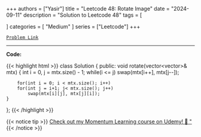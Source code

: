 
+++
authors = ["Yasir"]
title = "Leetcode 48: Rotate Image"
date = "2024-09-11"
description = "Solution to Leetcode 48"
tags = [
    
]
categories = [
    "Medium"
]
series = ["Leetcode"]
+++



[`Problem Link`](https://leetcode.com/problems/rotate-image/description/)

---

**Code:**

{{< highlight html >}}
class Solution {
public:
    void rotate(vector<vector<int>>& mtx) {
        int i = 0, j = mtx.size() - 1;
        while(i <= j)
            swap(mtx[i++], mtx[j--]);
        
        for(int i = 0; i < mtx.size(); i++)
        for(int j = i+1; j< mtx.size(); j++)
            swap(mtx[i][j], mtx[j][i]);
    }
};
{{< /highlight >}}


{{< notice tip >}}
[Check out my Momentum Learning course on Udemy! 🚀 "](https://www.udemy.com/course/blind-75-the-data-structures-and-algorithms-essentials/)
{{< /notice >}}

